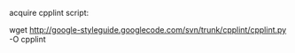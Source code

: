 acquire cpplint script:

wget http://google-styleguide.googlecode.com/svn/trunk/cpplint/cpplint.py -O cpplint
